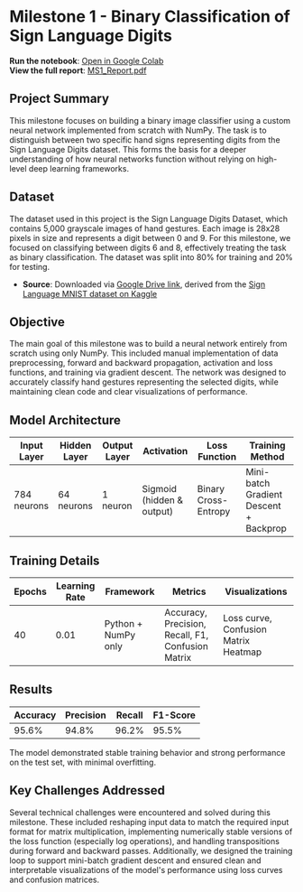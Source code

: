 # Milestone 1 - Binary Classification of Sign Language Digits

**Run the notebook**: [Open in Google Colab](https://colab.research.google.com/drive/1cuL95B1NBeBOSJPIXAhxGEqqECeJL914?usp=sharing)  
**View the full report**: [MS1_Report.pdf](./MS1_Report.pdf)

## Project Summary
This milestone focuses on building a binary image classifier using a custom neural network implemented from scratch with NumPy. The task is to distinguish between two specific hand signs representing digits from the Sign Language Digits dataset. This forms the basis for a deeper understanding of how neural networks function without relying on high-level deep learning frameworks.

## Dataset
The dataset used in this project is the Sign Language Digits Dataset, which contains 5,000 grayscale images of hand gestures. Each image is 28x28 pixels in size and represents a digit between 0 and 9. For this milestone, we focused on classifying between digits 6 and 8, effectively treating the task as binary classification. The dataset was split into 80% for training and 20% for testing.
- **Source**: Downloaded via [Google Drive link](https://drive.google.com/file/d/1-0fhqH8tXKPb60C_b4aUHT7f-J4O6Ezq), derived from the [Sign Language MNIST dataset on Kaggle](https://www.kaggle.com/datasets/datamunge/sign-language-mnist)

## Objective
The main goal of this milestone was to build a neural network entirely from scratch using only NumPy. This included manual implementation of data preprocessing, forward and backward propagation, activation and loss functions, and training via gradient descent. The network was designed to accurately classify hand gestures representing the selected digits, while maintaining clean code and clear visualizations of performance.

## Model Architecture

| **Input Layer** | **Hidden Layer**     | **Output Layer** | **Activation**              | **Loss Function**         | **Training Method**                       |
|-----------------|----------------------|------------------|-----------------------------|---------------------------|-------------------------------------------|
| 784 neurons     | 64 neurons           | 1 neuron         | Sigmoid (hidden & output)   | Binary Cross-Entropy      | Mini-batch Gradient Descent + Backprop    |

## Training Details

| **Epochs** | **Learning Rate** | **Framework**       | **Metrics**                                      | **Visualizations**                      |
|------------|-------------------|---------------------|--------------------------------------------------|------------------------------------------|
| 40         | 0.01              | Python + NumPy only | Accuracy, Precision, Recall, F1, Confusion Matrix | Loss curve, Confusion Matrix Heatmap     |

## Results

| **Accuracy** | **Precision** | **Recall** | **F1-Score** |
|--------------|---------------|------------|--------------|
| 95.6%        | 94.8%         | 96.2%      | 95.5%        |

The model demonstrated stable training behavior and strong performance on the test set, with minimal overfitting.

## Key Challenges Addressed
Several technical challenges were encountered and solved during this milestone. These included reshaping input data to match the required input format for matrix multiplication, implementing numerically stable versions of the loss function (especially log operations), and handling transpositions during forward and backward passes. Additionally, we designed the training loop to support mini-batch gradient descent and ensured clean and interpretable visualizations of the model's performance using loss curves and confusion matrices.
